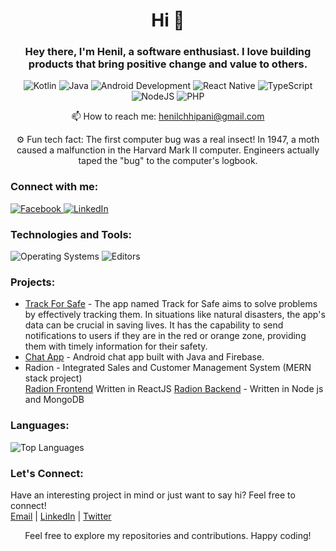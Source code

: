 <h1 align="center">Hi 👋</h1>
<h3 align="center">Hey there, I'm Henil, a software enthusiast. I love building products that bring positive change and value to others.</h3>

<p align="center">
 <img src="https://img.shields.io/badge/kotlin-%237F52FF.svg?style=for-the-badge&logo=kotlin&logoColor=white" alt="Kotlin" />
  <img src="https://img.shields.io/badge/Java-%23FF0000.svg?&style=for-the-badge&logo=java&logoColor=white" alt="Java" />
  <img src="https://img.shields.io/badge/Android%20Dev-%23A4C639.svg?&style=for-the-badge&logo=android&logoColor=white" alt="Android Development" />
  <img src="https://img.shields.io/badge/React%20Native-%2320232a.svg?&style=for-the-badge&logo=react&logoColor=%2361DAFB" alt="React Native" />
  <img src="https://img.shields.io/badge/TypeScript-%23007ACC.svg?&style=for-the-badge&logo=typescript&logoColor=white" alt="TypeScript" />
   
  <img src="https://img.shields.io/badge/NodeJS-%2320232a.svg?&style=for-the-badge&logo=react&logoColor=%2361DAFB" alt="NodeJS" />
  <img src="https://img.shields.io/badge/PHP-%23777BB4.svg?&style=for-the-badge&logo=php&logoColor=white" alt="PHP" />
</p>




<p align="center">
  📫 How to reach me: <a href="mailto:henilchhipani@gmail.com">henilchhipani@gmail.com</a>
</p>

<p align="center">
⚙️ Fun tech fact: The first computer bug was a real insect! In 1947, a moth caused a malfunction in the Harvard Mark II computer. Engineers actually taped the "bug" to the computer's logbook.
</p>

<h3 align="left">Connect with me:</h3>
<p align="left">
  <a href="https://www.facebook.com/hj.chhipani/">
    <img src="https://img.shields.io/badge/Facebook-%230177B5.svg?&style=for-the-badge&logo=facebook&logoColor=white" alt="Facebook" />
  </a>
  <a href="https://linkedin.com/in/henil-chhipani" target="blank">
    <img src="https://img.shields.io/badge/LinkedIn-%230077B5.svg?&style=for-the-badge&logo=linkedin&logoColor=white" alt="LinkedIn" />
  </a>
</p>

<h3 align="left">Technologies and Tools:</h3>
<p align="left">
  <img src="https://img.shields.io/badge/OS-Windows%20|%20Linux%20|%20Mac-lightgrey" alt="Operating Systems" />
  <img src="https://img.shields.io/badge/Editor-VS%20Code%20|%20Eclipse%20|%20Android%20Studio%20|%20Firebase-blue" alt="Editors" />
  <!-- Add more badges for your tools and technologies -->
</p>

<h3 align="left">Projects:</h3>
<ul>
  <li><a href="https://github.com/Henil-chhipani/Track_For_Safe">Track For Safe</a> -  The app named Track for Safe aims to solve problems by effectively tracking them. In situations like natural disasters, the app's data can be crucial in saving lives. It has the capability to send notifications to users if they are in the red or orange zone, providing them with timely information for their safety.</li> 
  
  <li><a href="https://github.com/Henil-chhipani/chatapplication">Chat App</a> - Android chat app built with Java and Firebase.</li>

  <li>Radion - Integrated Sales and Customer Management System (MERN stack project)</li>
  <a href="https://github.com/Henil-chhipani/Radion-Frontend">Radion Frontend</a> Written in ReactJS
<a href="https://github.com/Henil-chhipani/Radion-Backend">Radion Backend</a> - Written in Node js and MongoDB
  <!-- Add more projects and descriptions -->
</ul>

<h3 align="left">Languages:</h3>
<p align="left">
  <img src="https://github-readme-stats.vercel.app/api/top-langs/?username=Henil-chhipani&layout=compact&theme=dark" alt="Top Languages" />

  
</p>

<h3 align="left">Let's Connect:</h3>
<p align="left">
  Have an interesting project in mind or just want to say hi? Feel free to connect!
  <br>
  <a href="mailto:henilchhipani@gmail.com">Email</a> |
  <a href="https://www.linkedin.com/in/henil-chhipani">LinkedIn</a> | 
  <a href="https://x.com/henil_chhipani">Twitter</a>
</p>

<p align="center">
  Feel free to explore my repositories and contributions. Happy coding!
</p>
